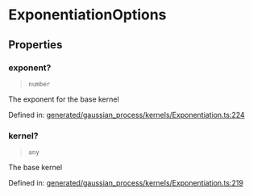# ExponentiationOptions

## Properties

### exponent?

> `number`

The exponent for the base kernel

Defined in:  [generated/gaussian\_process/kernels/Exponentiation.ts:224](https://github.com/transitive-bullshit/scikit-learn-ts/blob/92ab806/packages/sklearn/src/generated/gaussian_process/kernels/Exponentiation.ts#L224)

### kernel?

> `any`

The base kernel

Defined in:  [generated/gaussian\_process/kernels/Exponentiation.ts:219](https://github.com/transitive-bullshit/scikit-learn-ts/blob/92ab806/packages/sklearn/src/generated/gaussian_process/kernels/Exponentiation.ts#L219)
